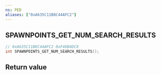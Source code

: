 ```yaml
---
ns: PED
aliases: ["0xA635C11B8C44AFC2"]
---
```

## SPAWNPOINTS_GET_NUM_SEARCH_RESULTS

```c
// 0xA635C11B8C44AFC2 0xF46B4DC8
int SPAWNPOINTS_GET_NUM_SEARCH_RESULTS();
```

## Return value
